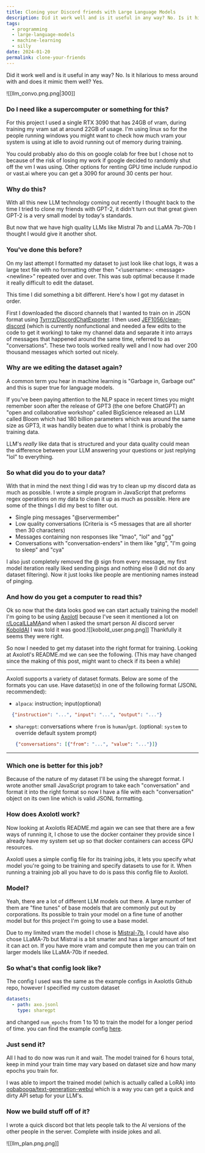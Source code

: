```yaml
---
title: Cloning your Discord friends with Large Language Models
description: Did it work well and is it useful in any way? No. Is it hilarious to mess around with and does it mimic them well? Yes.
tags:
  - programming
  - large-language-models
  - machine-learning
  - silly
date: 2024-01-20
permalink: clone-your-friends
---
```

Did it work well and is it useful in any way? No.
Is it hilarious to mess around with and does it mimic them well? Yes.

![[llm_convo.png.png|300]]

### Do I need like a supercomputer or something for this?
For this project I used a single RTX 3090 that has 24GB of vram, during training my vram sat at around 22GB of usage. I'm using linux so for the people running windows you might want to check how much vram your system is using at idle to avoid running out of memory during training.

You could probably also do this on google colab for free but I chose not to because of the risk of losing my work if google decided to randomly shut off the vm I was using. Other options for renting GPU time include runpod.io or vast.ai where you can get a 3090 for around 30 cents per hour.

### Why do this?
With all this new LLM technology coming out recently I thought back to the time I tried to clone my friends with GPT-2, it didn't turn out that great given GPT-2 is a very small model by today's standards.

But now that we have high quality LLMs like Mistral 7b and LLaMA 7b-70b I thought I would give it another shot.

### You've done this before?
On my last attempt I formatted my dataset to just look like chat logs, it was a large text file with no formatting other then "<\username>: \<message>\<newline>" repeated over and over. This was sub optimal because it made it really difficult to edit the dataset.

This time I did something a bit different. Here's how I got my dataset in order.

First I downloaded the discord channels that I wanted to train on in JSON format using [Tyrrrz/DiscordChatExporter](https://github.com/Tyrrrz/DiscordChatExporter). I then used [JEF1056/clean-discord](https://github.com/JEF1056/clean-discord) (which is currently nonfunctional and needed a few edits to the code to get it working) to take my channel data and separate it into arrays of messages that happened around the same time, referred to as "conversations". These two tools worked really well and I now had over 200 thousand messages which sorted out nicely.

### Why are we editing the dataset again?
A common term you hear in machine learning is "Garbage in, Garbage out" and this is super true for language models.

If you've been paying attention to the NLP space in recent times you might remember soon after the release of GPT3 (the one before ChatGPT) an "open and collaborative workshop" called BigScience released an LLM called Bloom which had 180 billion parameters which was around the same size as GPT3, it was handily beaten due to what I think is probably the training data.

LLM's *really* like data that is structured and your data quality could mean the difference between your LLM answering your questions or just replying "lol" to everything.

### So what did you do to your data?
With that in mind the next thing I did was try to clean up my discord data as much as possible. I wrote a simple program in JavaScript that preforms regex operations on my data to clean it up as much as possible. Here are some of the things I did my best to filter out.

- Single ping messages "@servermember"
- Low quality conversations (Criteria is <5 messages that are all shorter then 30 characters)
- Messages containing non responses like "lmao", "lol" and "gg"
- Conversations with "conversation-enders" in them like "gtg", "I'm going to sleep" and "cya"

I also just completely removed the @ sign from every message, my first model iteration really liked sending pings and nothing else (I did not do any dataset filtering). Now it just looks like people are mentioning names instead of pinging.

### And how do you get a computer to read this?
Ok so now that the data looks good we can start actually training the model!
I'm going to be using [Axolotl](https://github.com/OpenAccess-AI-Collective/axolotl) because I've seen it mentioned a lot on  [r/LocalLLaMA](https://old.reddit.com/r/LocalLLaMA/)and when I asked the smart person AI discord server [KoboldAI](https://discord.gg/8t44QqPdNy) I was told it was good.![[kobold_user.png.png]]
Thankfully it seems they were right.

So now I needed to get my dataset into the right format for training. Looking at Axolotl's README.md we can see the following.
(This may have changed since the making of this post, might want to check if its been a while)

---

Axolotl supports a variety of dataset formats. Below are some of the formats you can use.
Have dataset(s) in one of the following format (JSONL recommended):

- `alpaca`: instruction; input(optional)
```json
  {"instruction": "...", "input": "...", "output": "..."}
```
- `sharegpt`: conversations where `from` is `human`/`gpt`. (optional: `system` to override default system prompt)
  ```json
  {"conversations": [{"from": "...", "value": "..."}]}
  ```

---

### Which one is better for this job?
Because of the nature of my dataset I'll be using the sharegpt format. I wrote another small JavaScript program to take each "conversation" and format it into the right format so now I have a file with each "conversation" object on its own line which is valid JSONL formatting.

### How does Axolotl work?
Now looking at Axolotls README.md again we can see that there are a few ways of running it, I chose to use the docker container they provide since I already have my system set up so that docker containers can access GPU resources. 

Axolotl uses a simple config file for its training jobs, it lets you specify what model you're going to be training and specify datasets to use for it. When running a training job all you have to do is pass this config file to Axolotl.

### Model?
Yeah, there are a lot of different LLM models out there. A large number of them are "fine tunes" of base models that are commonly put out by corporations. Its possible to train your model on a fine tune of another model but for this project I'm going to use a base model.

Due to my limited vram the model I chose is [Mistral-7b](https://huggingface.co/mistralai/Mistral-7B-v0.1), I could have also chose LLaMA-7b but Mistral is a bit smarter and has a larger amount of text it can act on. If you have more vram and compute then me you can train on larger models like LLaMA-70b if needed.

### So what's that config look like?
The config I used was the same as the example configs in Axolotls Github repo, however I specified my custom dataset
```yml
datasets:
  - path: axo.jsonl
    type: sharegpt
```
and changed ```num_epochs``` from 1 to 10 to train the model for a longer period of time. you can find the example config [here](https://github.com/OpenAccess-AI-Collective/axolotl/blob/main/examples/mistral/qlora.yml).

### Just send it?
All I had to do now was run it and wait. The model trained for 6 hours total, keep in mind your train time may vary based on dataset size and how many epochs you train for.

I was able to import the trained model (which is actually called a LoRA) into [oobabooga/text-generation-webui](https://github.com/oobabooga/text-generation-webui) which is a way you can get a quick and dirty API setup for your LLM's.

### Now we build stuff off of it?
I wrote a quick discord bot that lets people talk to the AI versions of the other people in the server. Complete with inside jokes and all.

![[llm_plan.png.png]]